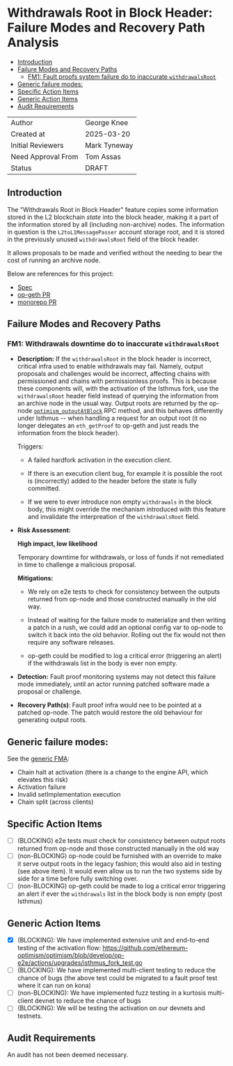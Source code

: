 # Withdrawals Root in Block Header: Failure Modes and Recovery Path Analysis

<!-- START doctoc generated TOC please keep comment here to allow auto update -->
<!-- DON'T EDIT THIS SECTION, INSTEAD RE-RUN doctoc TO UPDATE -->

- [Introduction](#introduction)
- [Failure Modes and Recovery Paths](#failure-modes-and-recovery-paths)
  - [FM1: Fault proofs system failure do to inaccurate `withdrawalsRoot`](#fm1-fault-proofs-system-failure-do-to-inaccurate-withdrawalsroot)
- [Generic failure modes:](#generic-failure-modes)
- [Specific Action Items](#specific-action-items)
- [Generic Action Items](#generic-action-items)
- [Audit Requirements](#audit-requirements)

<!-- END doctoc generated TOC please keep comment here to allow auto update -->

|                    |                                                    |
| ------------------ | -------------------------------------------------- |
| Author             | George Knee                                        |
| Created at         | 2025-03-20                                         |
| Initial Reviewers  | Mark Tyneway                                       |
| Need Approval From | Tom Assas                                          |
| Status             | DRAFT                                              |

## Introduction

The "Withdrawals Root in Block Header" feature copies some information stored in the L2 blockchain _state_ into the block header, making it a part of the information stored by all (including non-archive) nodes. The information in question is the `L2toL1MessagePasser` account storage root, and it is stored in the previously unused `withdrawalsRoot` field of the block header. 

It allows proposals to be made and verified without the needing to bear the cost of running an archive node.

Below are references for this project:
- [Spec](https://specs.optimism.io/protocol/isthmus/exec-engine.html#l2tol1messagepasser-storage-root-in-header)
- [op-geth PR](https://github.com/ethereum-optimism/op-geth/pull/451)
- [monorepo PR](https://github.com/ethereum-optimism/optimism/pull/13962)

## Failure Modes and Recovery Paths

### FM1: Withdrawals downtime do to inaccurate `withdrawalsRoot`

- **Description:** 
  If the `withdrawalsRoot` in the block header is incorrect, critical infra used to enable withdrawals may fail. Namely, output proposals and challenges would be incorrect, affecting chains with permissioned and chains with permissionless proofs. This is because these components will, with the activation of the Isthmus fork, use the `withdrawalsRoot` header field instead of querying the information from an archive node in the usual way. Output roots are returned by the op-node [`optimism_outputAtBlock`](https://docs.optimism.io/operators/node-operators/json-rpc#optimism_outputatblock) RPC method, and this behaves differently under Isthmus -- when handling a request for an output root (it no longer delegates an `eth_getProof` to op-geth and just reads the information from the block header).
  
  Triggers: 
  
  * A failed hardfork activation in the execution client.

  * If there is an execution client bug, for example it is possible the root is (incorrectly) added to the header before the state is fully committed. 

  * If we were to ever introduce non empty `withdrawals` in the block body, this might override the mechanism introduced with this feature and invalidate the interpreation of the `withdrawalsRoot` field. 

- **Risk Assessment:**

  **High impact, low likelihood** 
  
  Temporary downtime for withdrawals, or loss of funds if not remediated in time to challenge a malicious proposal.

  **Mitigations:**
  * We rely on e2e tests to check for consistency between the outputs returned from op-node and those constructed manually in the old way.

  * Instead of waiting for the failure mode to materialize and then writing a patch in a rush, we could add an optional config var to op-node to switch it back into the old behavior. Rolling out the fix would not then require any software releases.

  * op-geth could be modified to log a critical error (triggering an alert) if the withdrawals list in the body is ever non empty.

- **Detection:** 
  Fault proof monitoring systems may not detect this failure mode immediately, until an actor running patched software made a proposal or challenge.

- **Recovery Path(s)**:
  Fault proof infra would nee to be pointed at a patched op-node. The patch would restore the old behaviour for generating output roots.


## Generic failure modes: 
See the [generic FMA](./fma-generic-hardfork.md):
* Chain halt at activation (there is a change to the engine API, which elevates this risk)
* Activation failure
* Invalid setImplementation execution
* Chain split (across clients)

## Specific Action Items
- [ ] (BLOCKING) e2e tests must check for consistency between output roots returned from op-node and those constructed manually in the old way
- [ ] (non-BLOCKING) op-node could be furnished with an override to make it serve output roots in the legacy fashion; this would also aid in testing (see above item). It would even allow us to run the two systems side by side for a time before fully switching over.
- [ ] (non-BLOCKING) op-geth could be made to log a critical error triggering an alert if ever the `withdrawals` list in the block body is non empty (post Isthmus)

## Generic Action Items
- [x] (BLOCKING): We have implemented extensive unit and end-to-end testing of the activation flow: https://github.com/ethereum-optimism/optimism/blob/develop/op-e2e/actions/upgrades/isthmus_fork_test.go
- [ ] (BLOCKING): We have implemented multi-client testing to reduce the chance of bugs (the above test could be migrated to a fault proof test where it can run on kona)
- [ ] (non-BLOCKING): We have implemented fuzz testing in a kurtosis multi-client devnet to reduce the chance of bugs
- [ ] (BLOCKING): We will be testing the activation on our devnets and testnets.

## Audit Requirements

An audit has not been deemed necessary.

